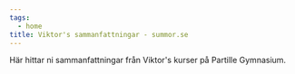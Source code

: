 ```yaml
---
tags:
  - home
title: Viktor's sammanfattningar - summor.se
---
```


Här hittar ni sammanfattningar från Viktor's kurser på Partille Gymnasium.